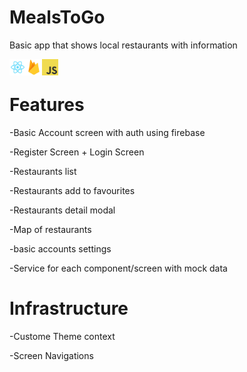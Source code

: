 # MealsToGo

Basic app that shows local restaurants with information

<img align="left" alt="React" width="26px" src="https://raw.githubusercontent.com/github/explore/80688e429a7d4ef2fca1e82350fe8e3517d3494d/topics/react-native/react-native.png" />
<img align="left" alt="React" width="26px" src="https://raw.githubusercontent.com/github/explore/80688e429a7d4ef2fca1e82350fe8e3517d3494d/topics/firebase/firebase.png" />
<img align="left" alt="React" width="26px" src="https://raw.githubusercontent.com/github/explore/80688e429a7d4ef2fca1e82350fe8e3517d3494d/topics/javascript/javascript.png" />

<br>

# Features

-Basic Account screen with auth using firebase

-Register Screen + Login Screen

-Restaurants list 

-Restaurants add to favourites

-Restaurants detail modal

-Map of restaurants

-basic accounts settings

-Service for each component/screen with mock data

# Infrastructure

-Custome Theme context

-Screen Navigations

#
